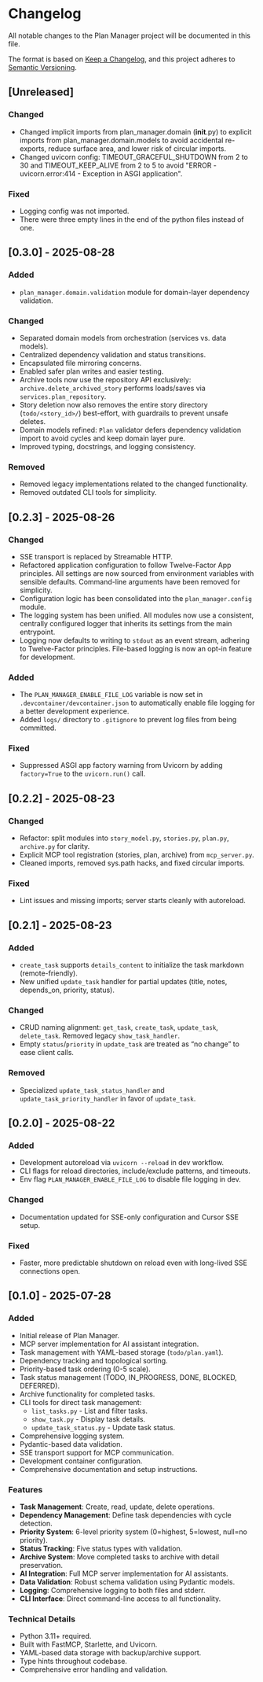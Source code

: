 # Changelog

All notable changes to the Plan Manager project will be documented in this file.

The format is based on [Keep a Changelog](https://keepachangelog.com/en/1.1.0/),
and this project adheres to [Semantic Versioning](https://semver.org/spec/v2.0.0.html).

## [Unreleased]

### Changed
- Changed implicit imports from plan_manager.domain (__init__.py) to explicit imports from plan_manager.domain.models to avoid accidental re-exports, reduce surface area, and lower risk of circular imports.
- Changed uvicorn config: TIMEOUT_GRACEFUL_SHUTDOWN from 2 to 30 and TIMEOUT_KEEP_ALIVE from 2 to 5 to avoid "ERROR - uvicorn.error:414 - Exception in ASGI application".

### Fixed
- Logging config was not imported.
- There were three empty lines in the end of the python files instead of one.

## [0.3.0] - 2025-08-28

### Added
- `plan_manager.domain.validation` module for domain-layer dependency validation.

### Changed
- Separated domain models from orchestration (services vs. data models).
- Centralized dependency validation and status transitions.
- Encapsulated file mirroring concerns.
- Enabled safer plan writes and easier testing.
- Archive tools now use the repository API exclusively: `archive.delete_archived_story` performs loads/saves via `services.plan_repository`.
- Story deletion now also removes the entire story directory (`todo/<story_id>/`) best-effort, with guardrails to prevent unsafe deletes.
- Domain models refined: `Plan` validator defers dependency validation import to avoid cycles and keep domain layer pure.
- Improved typing, docstrings, and logging consistency.

### Removed
- Removed legacy implementations related to the changed functionality.
- Removed outdated CLI tools for simplicity.

## [0.2.3] - 2025-08-26

### Changed
- SSE transport is replaced by Streamable HTTP.
- Refactored application configuration to follow Twelve-Factor App principles. All settings are now sourced from environment variables with sensible defaults. Command-line arguments have been removed for simplicity.
- Configuration logic has been consolidated into the `plan_manager.config` module.
- The logging system has been unified. All modules now use a consistent, centrally configured logger that inherits its settings from the main entrypoint.
- Logging now defaults to writing to `stdout` as an event stream, adhering to Twelve-Factor principles. File-based logging is now an opt-in feature for development.

### Added
- The `PLAN_MANAGER_ENABLE_FILE_LOG` variable is now set in `.devcontainer/devcontainer.json` to automatically enable file logging for a better development experience.
- Added `logs/` directory to `.gitignore` to prevent log files from being committed.

### Fixed
- Suppressed ASGI app factory warning from Uvicorn by adding `factory=True` to the `uvicorn.run()` call.

## [0.2.2] - 2025-08-23

### Changed
- Refactor: split modules into `story_model.py`, `stories.py`, `plan.py`, `archive.py` for clarity.
- Explicit MCP tool registration (stories, plan, archive) from `mcp_server.py`.
- Cleaned imports, removed sys.path hacks, and fixed circular imports.

### Fixed
- Lint issues and missing imports; server starts cleanly with autoreload.

## [0.2.1] - 2025-08-23

### Added
- `create_task` supports `details_content` to initialize the task markdown (remote-friendly).
- New unified `update_task` handler for partial updates (title, notes, depends_on, priority, status).

### Changed
- CRUD naming alignment: `get_task`, `create_task`, `update_task`, `delete_task`. Removed legacy `show_task_handler`.
- Empty `status`/`priority` in `update_task` are treated as “no change” to ease client calls.

### Removed
- Specialized `update_task_status_handler` and `update_task_priority_handler` in favor of `update_task`.

## [0.2.0] - 2025-08-22

### Added
- Development autoreload via `uvicorn --reload` in dev workflow.
- CLI flags for reload directories, include/exclude patterns, and timeouts.
- Env flag `PLAN_MANAGER_ENABLE_FILE_LOG` to disable file logging in dev.

### Changed
- Documentation updated for SSE-only configuration and Cursor SSE setup.

### Fixed
- Faster, more predictable shutdown on reload even with long-lived SSE connections open.

## [0.1.0] - 2025-07-28

### Added
- Initial release of Plan Manager.
- MCP server implementation for AI assistant integration.
- Task management with YAML-based storage (`todo/plan.yaml`).
- Dependency tracking and topological sorting.
- Priority-based task ordering (0-5 scale).
- Task status management (TODO, IN_PROGRESS, DONE, BLOCKED, DEFERRED).
- Archive functionality for completed tasks.
- CLI tools for direct task management:
  - `list_tasks.py` - List and filter tasks.
  - `show_task.py` - Display task details.
  - `update_task_status.py` - Update task status.
- Comprehensive logging system.
- Pydantic-based data validation.
- SSE transport support for MCP communication.
- Development container configuration.
- Comprehensive documentation and setup instructions.

### Features
- **Task Management**: Create, read, update, delete operations.
- **Dependency Management**: Define task dependencies with cycle detection.
- **Priority System**: 6-level priority system (0=highest, 5=lowest, null=no priority).
- **Status Tracking**: Five status types with validation.
- **Archive System**: Move completed tasks to archive with detail preservation.
- **AI Integration**: Full MCP server implementation for AI assistants.
- **Data Validation**: Robust schema validation using Pydantic models.
- **Logging**: Comprehensive logging to both files and stderr.
- **CLI Interface**: Direct command-line access to all functionality.

### Technical Details
- Python 3.11+ required.
- Built with FastMCP, Starlette, and Uvicorn.
- YAML-based data storage with backup/archive support.
- Type hints throughout codebase.
- Comprehensive error handling and validation.
